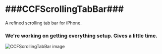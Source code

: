 ###CCFScrollingTabBar###
==================

A refined scrolling tab bar for iPhone.

### We're working on getting everything setup.  Gives a little time. ###


![CCFScrollingTabBar image](http://cocoa-factory.github.com/CCFScrollingTabBar/docs%20assets/tab-bar-img-001.jpg)